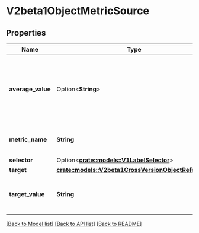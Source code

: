# V2beta1ObjectMetricSource

## Properties

Name | Type | Description | Notes
------------ | ------------- | ------------- | -------------
**average_value** | Option<**String**> | averageValue is the target value of the average of the metric across all relevant pods (as a quantity) | [optional]
**metric_name** | **String** | metricName is the name of the metric in question. | 
**selector** | Option<[**crate::models::V1LabelSelector**](v1.LabelSelector.md)> |  | [optional]
**target** | [**crate::models::V2beta1CrossVersionObjectReference**](v2beta1.CrossVersionObjectReference.md) |  | 
**target_value** | **String** | targetValue is the target value of the metric (as a quantity). | 

[[Back to Model list]](../README.md#documentation-for-models) [[Back to API list]](../README.md#documentation-for-api-endpoints) [[Back to README]](../README.md)


